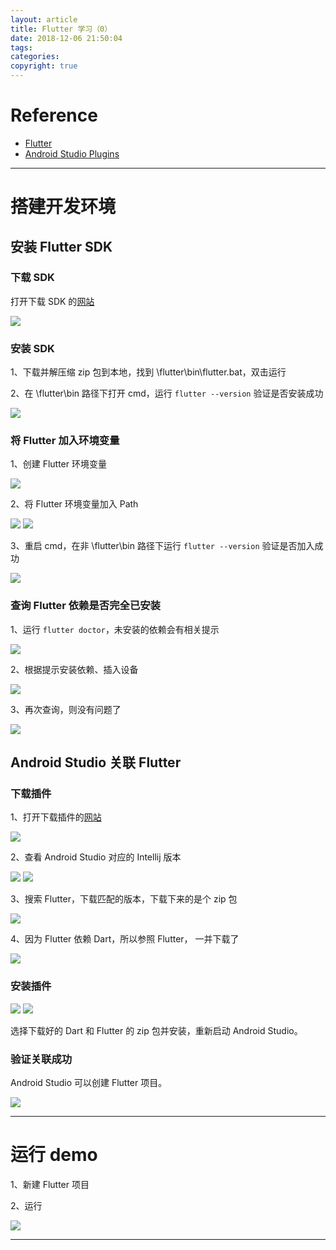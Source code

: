 ```yaml
---
layout: article
title: Flutter 学习（0）
date: 2018-12-06 21:50:04
tags:
categories: 
copyright: true
---
```


# **Reference**

* [Flutter](https://flutter.io/ "https://flutter.io/")
* [Android Studio Plugins](https://plugins.jetbrains.com/androidstudio "https://plugins.jetbrains.com/androidstudio")

---

# **搭建开发环境**

## **安装 Flutter SDK**

### **下载 SDK**

打开下载 SDK 的[网站](https://flutter.io/docs/get-started/install/windows "https://flutter.io/docs/get-started/install/windows")

![](https://weichao-io-1257283924.cos.ap-beijing.myqcloud.com/qldownload/Flutter-%E5%AD%A6%E4%B9%A0%EF%BC%880%EF%BC%891.png)

### **安装 SDK**

1、下载并解压缩 zip 包到本地，找到 \flutter\bin\flutter.bat，双击运行

2、在 \flutter\bin 路径下打开 cmd，运行 `flutter --version` 验证是否安装成功

![](https://weichao-io-1257283924.cos.ap-beijing.myqcloud.com/qldownload/Flutter-%E5%AD%A6%E4%B9%A0%EF%BC%880%EF%BC%892.png)

### **将 Flutter 加入环境变量**

1、创建 Flutter 环境变量

![](https://weichao-io-1257283924.cos.ap-beijing.myqcloud.com/qldownload/Flutter-%E5%AD%A6%E4%B9%A0%EF%BC%880%EF%BC%893.png)

2、将 Flutter 环境变量加入 Path

![](https://weichao-io-1257283924.cos.ap-beijing.myqcloud.com/qldownload/Flutter-%E5%AD%A6%E4%B9%A0%EF%BC%880%EF%BC%894.png)
![](https://weichao-io-1257283924.cos.ap-beijing.myqcloud.com/qldownload/Flutter-%E5%AD%A6%E4%B9%A0%EF%BC%880%EF%BC%895.png)

3、重启 cmd，在非 \flutter\bin 路径下运行 `flutter --version` 验证是否加入成功

![](https://weichao-io-1257283924.cos.ap-beijing.myqcloud.com/qldownload/Flutter-%E5%AD%A6%E4%B9%A0%EF%BC%880%EF%BC%896.png)

### **查询 Flutter 依赖是否完全已安装**

1、运行 `flutter doctor`，未安装的依赖会有相关提示

![](https://weichao-io-1257283924.cos.ap-beijing.myqcloud.com/qldownload/Flutter-%E5%AD%A6%E4%B9%A0%EF%BC%880%EF%BC%897.png)

2、根据提示安装依赖、插入设备

![](https://weichao-io-1257283924.cos.ap-beijing.myqcloud.com/qldownload/Flutter-%E5%AD%A6%E4%B9%A0%EF%BC%880%EF%BC%898.png)

3、再次查询，则没有问题了

![](https://weichao-io-1257283924.cos.ap-beijing.myqcloud.com/qldownload/Flutter-%E5%AD%A6%E4%B9%A0%EF%BC%880%EF%BC%899.png)

## **Android Studio 关联 Flutter**

### **下载插件**

1、打开下载插件的[网站](https://plugins.jetbrains.com/androidstudio "https://plugins.jetbrains.com/androidstudio")

![](https://weichao-io-1257283924.cos.ap-beijing.myqcloud.com/qldownload/Flutter-%E5%AD%A6%E4%B9%A0%EF%BC%880%EF%BC%8910.png)

2、查看 Android Studio 对应的 Intellij 版本

![](https://weichao-io-1257283924.cos.ap-beijing.myqcloud.com/qldownload/Flutter-%E5%AD%A6%E4%B9%A0%EF%BC%880%EF%BC%8911.png)
![](https://weichao-io-1257283924.cos.ap-beijing.myqcloud.com/qldownload/Flutter-%E5%AD%A6%E4%B9%A0%EF%BC%880%EF%BC%8912.png)

3、搜索 Flutter，下载匹配的版本，下载下来的是个 zip 包

![](https://weichao-io-1257283924.cos.ap-beijing.myqcloud.com/qldownload/Flutter-%E5%AD%A6%E4%B9%A0%EF%BC%880%EF%BC%8913.png)

4、因为 Flutter 依赖 Dart，所以参照 Flutter， 一并下载了

![](https://weichao-io-1257283924.cos.ap-beijing.myqcloud.com/qldownload/Flutter-%E5%AD%A6%E4%B9%A0%EF%BC%880%EF%BC%8914.png)

### **安装插件**

![](https://weichao-io-1257283924.cos.ap-beijing.myqcloud.com/qldownload/Flutter-%E5%AD%A6%E4%B9%A0%EF%BC%880%EF%BC%8915.png)
![](https://weichao-io-1257283924.cos.ap-beijing.myqcloud.com/qldownload/Flutter-%E5%AD%A6%E4%B9%A0%EF%BC%880%EF%BC%8916.png)

选择下载好的 Dart 和 Flutter 的 zip 包并安装，重新启动 Android Studio。

### **验证关联成功**

Android Studio 可以创建 Flutter 项目。

![](https://weichao-io-1257283924.cos.ap-beijing.myqcloud.com/qldownload/Flutter-%E5%AD%A6%E4%B9%A0%EF%BC%880%EF%BC%8917.png)

---

# **运行 demo**

1、新建 Flutter 项目

2、运行

![](https://weichao-io-1257283924.cos.ap-beijing.myqcloud.com/qldownload/Flutter-%E5%AD%A6%E4%B9%A0%EF%BC%880%EF%BC%8918.png)

---